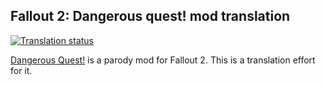 ## Fallout 2: Dangerous quest! mod translation

<a href="https://tra.bgforge.net/projects/fallout-2-dangerous-quest/main/">
<img  src="https://tra.bgforge.net/widgets/fallout-2-dangerous-quest/-/svg-badge.svg" alt="Translation status" />
</a>

[Dangerous Quest!](http://www.nuclear-city.com/index.php/topic/738-dangerous-quest/) is a parody mod for Fallout 2. This is a translation effort for it.
